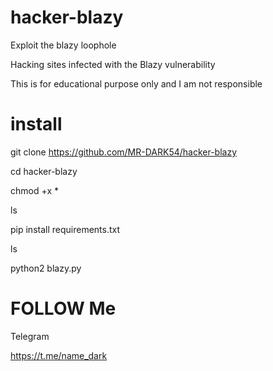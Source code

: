 # hacker-blazy

Exploit the blazy loophole 

Hacking sites infected with the Blazy vulnerability 

This is for educational purpose only and I am not responsible 





# install 




git clone https://github.com/MR-DARK54/hacker-blazy




cd hacker-blazy




chmod +x *





ls




pip install requirements.txt







ls







python2 blazy.py








# FOLLOW Me 


Telegram 

https://t.me/name_dark





